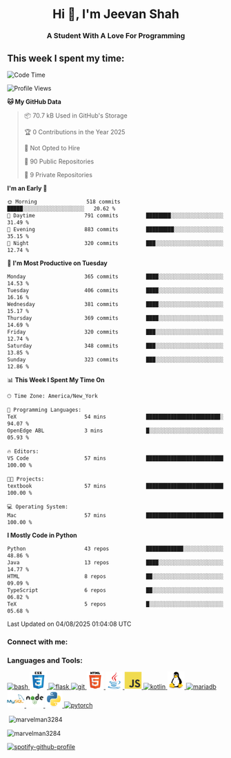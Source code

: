 <h1 align="center">Hi 👋, I'm Jeevan Shah</h1>
<h3 align="center">A Student With A Love For Programming</h3>

## This week I spent my time:

<!--START_SECTION:waka-->
![Code Time](http://img.shields.io/badge/Code%20Time-592%20hrs%205%20mins-blue)

![Profile Views](http://img.shields.io/badge/Profile%20Views-0-blue)

**🐱 My GitHub Data** 

> 📦 70.7 kB Used in GitHub's Storage 
 > 
> 🏆 0 Contributions in the Year 2025
 > 
> 🚫 Not Opted to Hire
 > 
> 📜 90 Public Repositories 
 > 
> 🔑 9 Private Repositories 
 > 
**I'm an Early 🐤** 

```text
🌞 Morning                518 commits         █████░░░░░░░░░░░░░░░░░░░░   20.62 % 
🌆 Daytime                791 commits         ████████░░░░░░░░░░░░░░░░░   31.49 % 
🌃 Evening                883 commits         █████████░░░░░░░░░░░░░░░░   35.15 % 
🌙 Night                  320 commits         ███░░░░░░░░░░░░░░░░░░░░░░   12.74 % 
```
📅 **I'm Most Productive on Tuesday** 

```text
Monday                   365 commits         ████░░░░░░░░░░░░░░░░░░░░░   14.53 % 
Tuesday                  406 commits         ████░░░░░░░░░░░░░░░░░░░░░   16.16 % 
Wednesday                381 commits         ████░░░░░░░░░░░░░░░░░░░░░   15.17 % 
Thursday                 369 commits         ████░░░░░░░░░░░░░░░░░░░░░   14.69 % 
Friday                   320 commits         ███░░░░░░░░░░░░░░░░░░░░░░   12.74 % 
Saturday                 348 commits         ███░░░░░░░░░░░░░░░░░░░░░░   13.85 % 
Sunday                   323 commits         ███░░░░░░░░░░░░░░░░░░░░░░   12.86 % 
```


📊 **This Week I Spent My Time On** 

```text
🕑︎ Time Zone: America/New_York

💬 Programming Languages: 
TeX                      54 mins             ████████████████████████░   94.07 % 
OpenEdge ABL             3 mins              █░░░░░░░░░░░░░░░░░░░░░░░░   05.93 % 

🔥 Editors: 
VS Code                  57 mins             █████████████████████████   100.00 % 

🐱‍💻 Projects: 
textbook                 57 mins             █████████████████████████   100.00 % 

💻 Operating System: 
Mac                      57 mins             █████████████████████████   100.00 % 
```

**I Mostly Code in Python** 

```text
Python                   43 repos            ████████████░░░░░░░░░░░░░   48.86 % 
Java                     13 repos            ████░░░░░░░░░░░░░░░░░░░░░   14.77 % 
HTML                     8 repos             ██░░░░░░░░░░░░░░░░░░░░░░░   09.09 % 
TypeScript               6 repos             ██░░░░░░░░░░░░░░░░░░░░░░░   06.82 % 
TeX                      5 repos             █░░░░░░░░░░░░░░░░░░░░░░░░   05.68 % 
```




 Last Updated on 04/08/2025 01:04:08 UTC
<!--END_SECTION:waka-->

<h3 align="left">Connect with me:</h3>
<p align="left">

</p>

<h3 align="left">Languages and Tools:</h3>
<p align="left"> <a href="https://www.gnu.org/software/bash/" target="_blank"> <img src="https://www.vectorlogo.zone/logos/gnu_bash/gnu_bash-icon.svg" alt="bash" width="40" height="40"/> </a> <a href="https://www.w3schools.com/css/" target="_blank"> <img src="https://raw.githubusercontent.com/devicons/devicon/master/icons/css3/css3-original-wordmark.svg" alt="css3" width="40" height="40"/> </a> <a href="https://flask.palletsprojects.com/" target="_blank"> <img src="https://www.vectorlogo.zone/logos/pocoo_flask/pocoo_flask-icon.svg" alt="flask" width="40" height="40"/> </a> <a href="https://git-scm.com/" target="_blank"> <img src="https://www.vectorlogo.zone/logos/git-scm/git-scm-icon.svg" alt="git" width="40" height="40"/> </a> <a href="https://www.w3.org/html/" target="_blank"> <img src="https://raw.githubusercontent.com/devicons/devicon/master/icons/html5/html5-original-wordmark.svg" alt="html5" width="40" height="40"/> </a> <a href="https://www.java.com" target="_blank"> <img src="https://raw.githubusercontent.com/devicons/devicon/master/icons/java/java-original.svg" alt="java" width="40" height="40"/> </a> <a href="https://developer.mozilla.org/en-US/docs/Web/JavaScript" target="_blank"> <img src="https://raw.githubusercontent.com/devicons/devicon/master/icons/javascript/javascript-original.svg" alt="javascript" width="40" height="40"/> </a> <a href="https://kotlinlang.org" target="_blank"> <img src="https://www.vectorlogo.zone/logos/kotlinlang/kotlinlang-icon.svg" alt="kotlin" width="40" height="40"/> </a> <a href="https://www.linux.org/" target="_blank"> <img src="https://raw.githubusercontent.com/devicons/devicon/master/icons/linux/linux-original.svg" alt="linux" width="40" height="40"/> </a> <a href="https://mariadb.org/" target="_blank"> <img src="https://www.vectorlogo.zone/logos/mariadb/mariadb-icon.svg" alt="mariadb" width="40" height="40"/> </a> <a href="https://www.mysql.com/" target="_blank"> <img src="https://raw.githubusercontent.com/devicons/devicon/master/icons/mysql/mysql-original-wordmark.svg" alt="mysql" width="40" height="40"/> </a> <a href="https://nodejs.org" target="_blank"> <img src="https://raw.githubusercontent.com/devicons/devicon/master/icons/nodejs/nodejs-original-wordmark.svg" alt="nodejs" width="40" height="40"/> </a> <a href="https://www.python.org" target="_blank"> <img src="https://raw.githubusercontent.com/devicons/devicon/master/icons/python/python-original.svg" alt="python" width="40" height="40"/> </a> <a href="https://pytorch.org/" target="_blank"> <img src="https://www.vectorlogo.zone/logos/pytorch/pytorch-icon.svg" alt="pytorch" width="40" height="40"/> </a> </p>


<p>&nbsp;<img align="center" src="https://github-readme-stats.vercel.app/api?username=marvelman3284&show_icons=true&locale=en&theme=blue-green" alt="marvelman3284" /></p>

<p><img align="center" src="https://github-readme-streak-stats.herokuapp.com/?user=marvelman3284&theme=blue-green" alt="marvelman3284" /></p>


[![spotify-github-profile](https://spotify-github-profile.vercel.app/api/view?uid=lp0lvf5zzesrwq2hdzmfnkjsq&cover_image=true&theme=default)](https://github.com/kittinan/spotify-github-profile)
